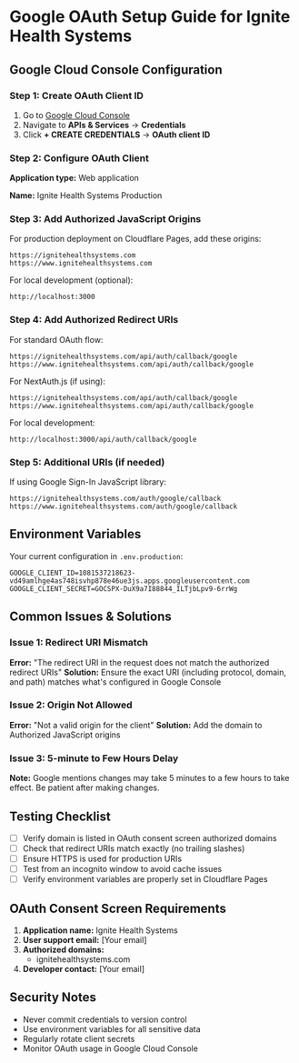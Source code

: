 # Google OAuth Setup Guide for Ignite Health Systems

## Google Cloud Console Configuration

### Step 1: Create OAuth Client ID

1. Go to [Google Cloud Console](https://console.cloud.google.com/)
2. Navigate to **APIs & Services** → **Credentials**
3. Click **+ CREATE CREDENTIALS** → **OAuth client ID**

### Step 2: Configure OAuth Client

**Application type:** Web application

**Name:** Ignite Health Systems Production

### Step 3: Add Authorized JavaScript Origins

For production deployment on Cloudflare Pages, add these origins:
```
https://ignitehealthsystems.com
https://www.ignitehealthsystems.com
```

For local development (optional):
```
http://localhost:3000
```

### Step 4: Add Authorized Redirect URIs

For standard OAuth flow:
```
https://ignitehealthsystems.com/api/auth/callback/google
https://www.ignitehealthsystems.com/api/auth/callback/google
```

For NextAuth.js (if using):
```
https://ignitehealthsystems.com/api/auth/callback/google
https://www.ignitehealthsystems.com/api/auth/callback/google
```

For local development:
```
http://localhost:3000/api/auth/callback/google
```

### Step 5: Additional URIs (if needed)

If using Google Sign-In JavaScript library:
```
https://ignitehealthsystems.com/auth/google/callback
https://www.ignitehealthsystems.com/auth/google/callback
```

## Environment Variables

Your current configuration in `.env.production`:
```env
GOOGLE_CLIENT_ID=1081537218623-vd49amlhge4as748isvhp878e46ue3js.apps.googleusercontent.com
GOOGLE_CLIENT_SECRET=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
```

## Common Issues & Solutions

### Issue 1: Redirect URI Mismatch
**Error:** "The redirect URI in the request does not match the authorized redirect URIs"
**Solution:** Ensure the exact URI (including protocol, domain, and path) matches what's configured in Google Console

### Issue 2: Origin Not Allowed
**Error:** "Not a valid origin for the client"
**Solution:** Add the domain to Authorized JavaScript origins

### Issue 3: 5-minute to Few Hours Delay
**Note:** Google mentions changes may take 5 minutes to a few hours to take effect. Be patient after making changes.

## Testing Checklist

- [ ] Verify domain is listed in OAuth consent screen authorized domains
- [ ] Check that redirect URIs match exactly (no trailing slashes)
- [ ] Ensure HTTPS is used for production URIs
- [ ] Test from an incognito window to avoid cache issues
- [ ] Verify environment variables are properly set in Cloudflare Pages

## OAuth Consent Screen Requirements

1. **Application name:** Ignite Health Systems
2. **User support email:** [Your email]
3. **Authorized domains:**
   - ignitehealthsystems.com
4. **Developer contact:** [Your email]

## Security Notes

- Never commit credentials to version control
- Use environment variables for all sensitive data
- Regularly rotate client secrets
- Monitor OAuth usage in Google Cloud Console